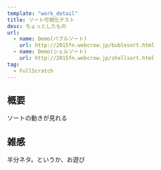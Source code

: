 ```yaml
---
template: "work_detail"
title: ソート可視化テスト
desc: ちょっとしたもの
url:
  - name: Demo(バブルソート)
    url: http://2015fn.webcrow.jp/bublesort.html
  - name: Demo(シェルソート)
    url: http://2015fn.webcrow.jp/shellsort.html
tag:
  - FullScratch
---
```

## 概要
ソートの動きが見れる
## 雑感
半分ネタ。というか、お遊び

